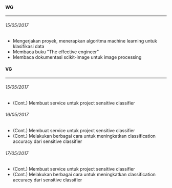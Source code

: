 #### WG
---
###### 15/05/2017
* Mengerjakan proyek, menerapkan algoritma machine learning untuk klasifikasi data
* Membaca buku "The effective engineer"
* Membaca dokumentasi scikit-image untuk image processing


#### VG
---
###### 15/05/2017
* (Cont.) Membuat service untuk project sensitive classifier

###### 16/05/2017
* (Cont.) Membuat service untuk project sensitive classifier
* (Cont.) Melakukan berbagai cara untuk meningkatkan classification accuracy dari sensitive classifier

###### 17/05/2017
* (Cont.) Membuat service untuk project sensitive classifier
* (Cont.) Melakukan berbagai cara untuk meningkatkan classification accuracy dari sensitive classifier
